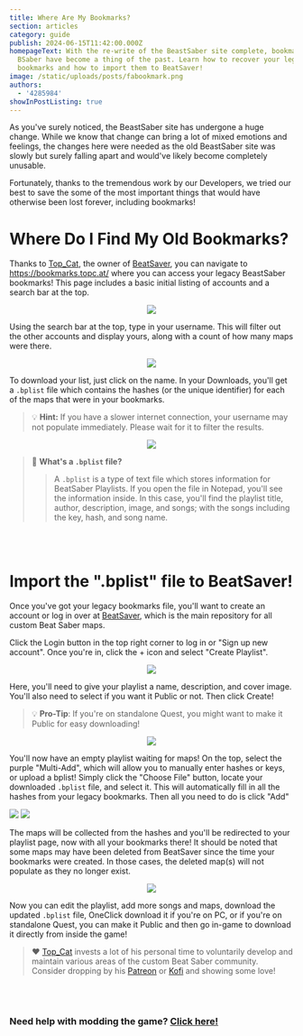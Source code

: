 ```yaml
---
title: Where Are My Bookmarks?
section: articles
category: guide
publish: 2024-06-15T11:42:00.000Z
homepageText: With the re-write of the BeastSaber site complete, bookmarks at
  BSaber have become a thing of the past. Learn how to recover your legacy
  bookmarks and how to import them to BeatSaver!
image: /static/uploads/posts/fabookmark.png
authors:
  - '4285984'
showInPostListing: true
---
```


As you've surely noticed, the BeastSaber site has undergone a huge change. While we know that change can bring a lot of mixed emotions and feelings, the changes here were needed as the old BeastSaber site was slowly but surely falling apart and would've likely become completely unusable.

Fortunately, thanks to the tremendous work by our Developers, we tried our best to save the some of the most important things that would have otherwise been lost forever, including bookmarks!

# Where Do I Find My Old Bookmarks?

Thanks to [Top_Cat](https://beatsaver.com/profile/53608), the owner of [BeatSaver](https://beatsaver.com/), you can navigate to https://bookmarks.topc.at/ where you can access your legacy BeastSaber bookmarks! This page includes a basic initial listing of accounts and a search bar at the top.

<p align="center">
    <a href="https://bookmarks.topc.at/"><img src="/uploads/bookmarks1.png"></a>
</p>

Using the search bar at the top, type in your username. This will filter out the other accounts and display yours, along with a count of how many maps were there.

<p align="center">
    <img src="/uploads/bookmarks2.png">
</p>

To download your list, just click on the name. In your Downloads, you'll get a `.bplist` file which contains the hashes (or the unique identifier) for each of the maps that were in your bookmarks.

> 💡 **Hint:** If you have a slower internet connection, your username may not populate immediately. Please wait for it to filter the results.

<p align="center">
    <img src="/uploads/bookmarks3.png">
</p>

> 🤔 **What's a `.bplist` file?**
>
> > A `.bplist` is a type of text file which stores information for BeatSaber Playlists. If you open the file in Notepad, you'll see the information inside. In this case, you'll find the playlist title, author, description, image, and songs; with the songs including the key, hash, and song name.

<br />
<br />

# Import the ".bplist" file to BeatSaver!

Once you've got your legacy bookmarks file, you'll want to create an account or log in over at [BeatSaver](https://beatsaver.com/), which is the main repository for all custom Beat Saber maps.

Click the Login button in the top right corner to log in or "Sign up new account". Once you're in, click the + icon and select "Create Playlist".

<p align="center">
    <img src="/uploads/bookmarks4.png">
</p>

Here, you'll need to give your playlist a name, description, and cover image. You'll also need to select if you want it Public or not. Then click Create!

> 💡 **Pro-Tip**: If you're on standalone Quest, you might want to make it Public for easy downloading!

<p align="center">
    <img src="/uploads/bookmarks5.png">
</p>

You'll now have an empty playlist waiting for maps! On the top, select the purple "Multi-Add", which will allow you to manually enter hashes or keys, or upload a bplist! Simply click the "Choose File" button, locate your downloaded `.bplist` file, and select it. This will automatically fill in all the hashes from your legacy bookmarks. Then all you need to do is click "Add"

<div class="multi-add">
    <img src="/uploads/bookmarks6.png">
    <img src="/uploads/bookmarks7.png">
</div>

The maps will be collected from the hashes and you'll be redirected to your playlist page, now with all your bookmarks there! It should be noted that some maps may have been deleted from BeatSaver since the time your bookmarks were created. In those cases, the deleted map(s) will not populate as they no longer exist.

<p align="center">
    <img src="/uploads/bookmarks8.png">
</p>

Now you can edit the playlist, add more songs and maps, download the updated `.bplist` file, OneClick download it if you're on PC, or if you're on standalone Quest, you can make it Public and then go in-game to download it directly from inside the game!

> ❤️ [Top_Cat](https://beatsaver.com/profile/53608) invests a lot of his personal time to voluntarily develop and maintain various areas of the custom Beat Saber community. Consider dropping by his [Patreon](https://www.patreon.com/top__cat) or [Kofi](https://ko-fi.com/top_cat) and showing some love!

<br />
<br />

### Need help with modding the game? [Click here!](/installing-the-mod-guide-necessary-for-any-custom-songs)

<style>
  .multi-add {
    display: inline-block;
}
</style>
